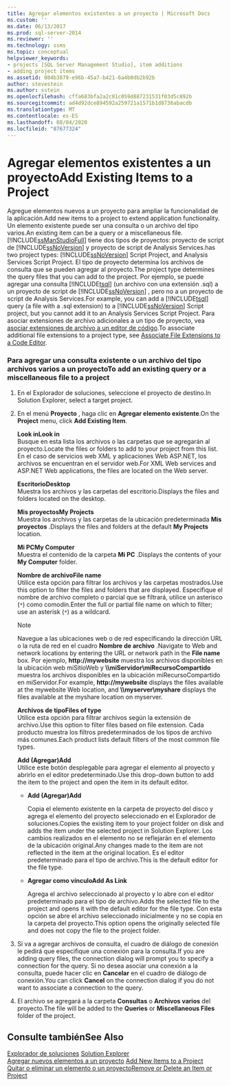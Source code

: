 ```yaml
---
title: Agregar elementos existentes a un proyecto | Microsoft Docs
ms.custom: ''
ms.date: 06/13/2017
ms.prod: sql-server-2014
ms.reviewer: ''
ms.technology: ssms
ms.topic: conceptual
helpviewer_keywords:
- projects [SQL Server Management Studio], item additions
- adding project items
ms.assetid: 084b3879-e96b-45a7-b421-6a4b0db2b92b
author: stevestein
ms.author: sstein
ms.openlocfilehash: cffa683bfa2a2c81c059d887231531f03d5c892b
ms.sourcegitcommit: ad4d92dce894592a259721a1571b1d8736abacdb
ms.translationtype: MT
ms.contentlocale: es-ES
ms.lasthandoff: 08/04/2020
ms.locfileid: "87677324"
---
```

# <a name="add-existing-items-to-a-project"></a><span data-ttu-id="1f34b-102">Agregar elementos existentes a un proyecto</span><span class="sxs-lookup"><span data-stu-id="1f34b-102">Add Existing Items to a Project</span></span>
  <span data-ttu-id="1f34b-103">Agregue elementos nuevos a un proyecto para ampliar la funcionalidad de la aplicación.</span><span class="sxs-lookup"><span data-stu-id="1f34b-103">Add new items to a project to extend application functionality.</span></span> <span data-ttu-id="1f34b-104">Un elemento existente puede ser una consulta o un archivo del tipo varios.</span><span class="sxs-lookup"><span data-stu-id="1f34b-104">An existing item can be a query or a miscellaneous file.</span></span> [!INCLUDE[ssManStudioFull](../../includes/ssmanstudiofull-md.md)] <span data-ttu-id="1f34b-105">tiene dos tipos de proyectos: proyecto de script de [!INCLUDE[ssNoVersion](../../includes/ssnoversion-md.md)] y proyecto de script de Analysis Services.</span><span class="sxs-lookup"><span data-stu-id="1f34b-105">has two project types: [!INCLUDE[ssNoVersion](../../includes/ssnoversion-md.md)] Script Project, and Analysis Services Script Project.</span></span> <span data-ttu-id="1f34b-106">El tipo de proyecto determina los archivos de consulta que se pueden agregar al proyecto.</span><span class="sxs-lookup"><span data-stu-id="1f34b-106">The project type determines the query files that you can add to the project.</span></span> <span data-ttu-id="1f34b-107">Por ejemplo, se puede agregar una consulta [!INCLUDE[tsql](../../includes/tsql-md.md)] (un archivo con una extensión .sql) a un proyecto de script de [!INCLUDE[ssNoVersion](../../includes/ssnoversion-md.md)] , pero no a un proyecto de script de Analysis Services.</span><span class="sxs-lookup"><span data-stu-id="1f34b-107">For example, you can add a [!INCLUDE[tsql](../../includes/tsql-md.md)] query (a file with a .sql extension) to a [!INCLUDE[ssNoVersion](../../includes/ssnoversion-md.md)] Script project, but you cannot add it to an Analysis Services Script Project.</span></span> <span data-ttu-id="1f34b-108">Para asociar extensiones de archivo adicionales a un tipo de proyecto, vea [asociar extensiones de archivo a un editor de código](../../relational-databases/scripting/associate-file-extensions-to-a-code-editor.md).</span><span class="sxs-lookup"><span data-stu-id="1f34b-108">To associate additional file extensions to a project type, see [Associate File Extensions to a Code Editor](../../relational-databases/scripting/associate-file-extensions-to-a-code-editor.md).</span></span>  
  
### <a name="to-add-an-existing-query-or-a-miscellaneous-file-to-a-project"></a><span data-ttu-id="1f34b-109">Para agregar una consulta existente o un archivo del tipo archivos varios a un proyecto</span><span class="sxs-lookup"><span data-stu-id="1f34b-109">To add an existing query or a miscellaneous file to a project</span></span>  
  
1.  <span data-ttu-id="1f34b-110">En el Explorador de soluciones, seleccione el proyecto de destino.</span><span class="sxs-lookup"><span data-stu-id="1f34b-110">In Solution Explorer, select a target project.</span></span>  
  
2.  <span data-ttu-id="1f34b-111">En el menú **Proyecto** , haga clic en **Agregar elemento existente**.</span><span class="sxs-lookup"><span data-stu-id="1f34b-111">On the **Project** menu, click **Add Existing Item**.</span></span>  
  
     <span data-ttu-id="1f34b-112">**Look in**</span><span class="sxs-lookup"><span data-stu-id="1f34b-112">**Look in**</span></span>  
     <span data-ttu-id="1f34b-113">Busque en esta lista los archivos o las carpetas que se agregarán al proyecto.</span><span class="sxs-lookup"><span data-stu-id="1f34b-113">Locate the files or folders to add to your project from this list.</span></span> <span data-ttu-id="1f34b-114">En el caso de servicios web XML y aplicaciones Web ASP.NET, los archivos se encuentran en el servidor web.</span><span class="sxs-lookup"><span data-stu-id="1f34b-114">For XML Web services and ASP.NET Web applications, the files are located on the Web server.</span></span>  
  
     <span data-ttu-id="1f34b-115">**Escritorio**</span><span class="sxs-lookup"><span data-stu-id="1f34b-115">**Desktop**</span></span>  
     <span data-ttu-id="1f34b-116">Muestra los archivos y las carpetas del escritorio.</span><span class="sxs-lookup"><span data-stu-id="1f34b-116">Displays the files and folders located on the desktop.</span></span>  
  
     <span data-ttu-id="1f34b-117">**Mis proyectos**</span><span class="sxs-lookup"><span data-stu-id="1f34b-117">**My Projects**</span></span>  
     <span data-ttu-id="1f34b-118">Muestra los archivos y las carpetas de la ubicación predeterminada **Mis proyectos** .</span><span class="sxs-lookup"><span data-stu-id="1f34b-118">Displays the files and folders at the default **My Projects** location.</span></span>  
  
     <span data-ttu-id="1f34b-119">**Mi PC**</span><span class="sxs-lookup"><span data-stu-id="1f34b-119">**My Computer**</span></span>  
     <span data-ttu-id="1f34b-120">Muestra el contenido de la carpeta **Mi PC** .</span><span class="sxs-lookup"><span data-stu-id="1f34b-120">Displays the contents of your **My Computer** folder.</span></span>  
  
     <span data-ttu-id="1f34b-121">**Nombre de archivo**</span><span class="sxs-lookup"><span data-stu-id="1f34b-121">**File name**</span></span>  
     <span data-ttu-id="1f34b-122">Utilice esta opción para filtrar los archivos y las carpetas mostrados.</span><span class="sxs-lookup"><span data-stu-id="1f34b-122">Use this option to filter the files and folders that are displayed.</span></span> <span data-ttu-id="1f34b-123">Especifique el nombre de archivo completo o parcial que se filtrará, utilice un asterisco (`*`) como comodín.</span><span class="sxs-lookup"><span data-stu-id="1f34b-123">Enter the full or partial file name on which to filter; use an asterisk (`*`) as a wildcard.</span></span>  
  
    > [!NOTE]  
    >  <span data-ttu-id="1f34b-124">Navegue a las ubicaciones web o de red especificando la dirección URL o la ruta de red en el cuadro **Nombre de archivo** .</span><span class="sxs-lookup"><span data-stu-id="1f34b-124">Navigate to Web and network locations by entering the URL or network path in the **File name** box.</span></span> <span data-ttu-id="1f34b-125">Por ejemplo, **http://mywebsite** muestra los archivos disponibles en la ubicación web miSitioWeb y **\\\miServidor\miRecursoCompartido** muestra los archivos disponibles en la ubicación miRecursoCompartido en miServidor.</span><span class="sxs-lookup"><span data-stu-id="1f34b-125">For example, **http://mywebsite** displays the files available at the mywebsite Web location, and **\\\myserver\myshare** displays the files available at the myshare location on myserver.</span></span>  
  
     <span data-ttu-id="1f34b-126">**Archivos de tipo**</span><span class="sxs-lookup"><span data-stu-id="1f34b-126">**Files of type**</span></span>  
     <span data-ttu-id="1f34b-127">Utilice esta opción para filtrar archivos según la extensión de archivo.</span><span class="sxs-lookup"><span data-stu-id="1f34b-127">Use this option to filter files based on file extension.</span></span> <span data-ttu-id="1f34b-128">Cada producto muestra los filtros predeterminados de los tipos de archivo más comunes.</span><span class="sxs-lookup"><span data-stu-id="1f34b-128">Each product lists default filters of the most common file types.</span></span>  
  
     <span data-ttu-id="1f34b-129">**Add (Agregar)**</span><span class="sxs-lookup"><span data-stu-id="1f34b-129">**Add**</span></span>  
     <span data-ttu-id="1f34b-130">Utilice este botón desplegable para agregar el elemento al proyecto y abrirlo en el editor predeterminado.</span><span class="sxs-lookup"><span data-stu-id="1f34b-130">Use this drop-down button to add the item to the project and open the item in its default editor.</span></span>  
  
    -   <span data-ttu-id="1f34b-131">**Add (Agregar)**</span><span class="sxs-lookup"><span data-stu-id="1f34b-131">**Add**</span></span>  
  
         <span data-ttu-id="1f34b-132">Copia el elemento existente en la carpeta de proyecto del disco y agrega el elemento del proyecto seleccionado en el Explorador de soluciones.</span><span class="sxs-lookup"><span data-stu-id="1f34b-132">Copies the existing item to your project folder on disk and adds the item under the selected project in Solution Explorer.</span></span> <span data-ttu-id="1f34b-133">Los cambios realizados en el elemento no se reflejarán en el elemento de la ubicación original.</span><span class="sxs-lookup"><span data-stu-id="1f34b-133">Any changes made to the item are not reflected in the item at the original location.</span></span> <span data-ttu-id="1f34b-134">Es el editor predeterminado para el tipo de archivo.</span><span class="sxs-lookup"><span data-stu-id="1f34b-134">This is the default editor for the file type.</span></span>  
  
    -   <span data-ttu-id="1f34b-135">**Agregar como vínculo**</span><span class="sxs-lookup"><span data-stu-id="1f34b-135">**Add As Link**</span></span>  
  
         <span data-ttu-id="1f34b-136">Agrega el archivo seleccionado al proyecto y lo abre con el editor predeterminado para el tipo de archivo.</span><span class="sxs-lookup"><span data-stu-id="1f34b-136">Adds the selected file to the project and opens it with the default editor for the file type.</span></span> <span data-ttu-id="1f34b-137">Con esta opción se abre el archivo seleccionado inicialmente y no se copia en la carpeta del proyecto.</span><span class="sxs-lookup"><span data-stu-id="1f34b-137">This option opens the originally selected file and does not copy the file to the project folder.</span></span>  
  
3.  <span data-ttu-id="1f34b-138">Si va a agregar archivos de consulta, el cuadro de diálogo de conexión le pedirá que especifique una conexión para la consulta.</span><span class="sxs-lookup"><span data-stu-id="1f34b-138">If you are adding query files, the connection dialog will prompt you to specify a connection for the query.</span></span> <span data-ttu-id="1f34b-139">Si no desea asociar una conexión a la consulta, puede hacer clic en **Cancelar** en el cuadro de diálogo de conexión.</span><span class="sxs-lookup"><span data-stu-id="1f34b-139">You can click **Cancel** on the connection dialog if you do not want to associate a connection to the query.</span></span>  
  
4.  <span data-ttu-id="1f34b-140">El archivo se agregará a la carpeta **Consultas** o **Archivos varios** del proyecto.</span><span class="sxs-lookup"><span data-stu-id="1f34b-140">The file will be added to the **Queries** or **Miscellaneous Files** folder of the project.</span></span>  
  
## <a name="see-also"></a><span data-ttu-id="1f34b-141">Consulte también</span><span class="sxs-lookup"><span data-stu-id="1f34b-141">See Also</span></span>  
 <span data-ttu-id="1f34b-142">[Explorador de soluciones](solution-explorer.md) </span><span class="sxs-lookup"><span data-stu-id="1f34b-142">[Solution Explorer](solution-explorer.md) </span></span>  
 <span data-ttu-id="1f34b-143">[Agregar nuevos elementos a un proyecto](add-new-items-to-a-project.md) </span><span class="sxs-lookup"><span data-stu-id="1f34b-143">[Add New Items to a Project](add-new-items-to-a-project.md) </span></span>  
 [<span data-ttu-id="1f34b-144">Quitar o eliminar un elemento o un proyecto</span><span class="sxs-lookup"><span data-stu-id="1f34b-144">Remove or Delete an Item or Project</span></span>](remove-or-delete-an-item-or-project.md)  
  
  
